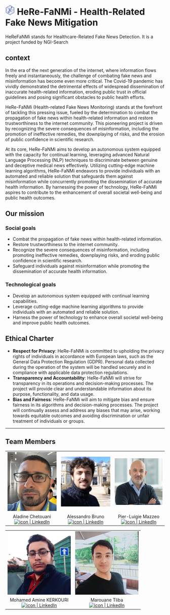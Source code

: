 # <img src="./assests/logo.png" alt="drawing" style="width:30px;"/> HeRe-FaNMi - Health-Related Fake News Mitigation

HeReFaNMi stands for Healthcare-Related Fake News Detection. It is a project funded by NGI-Search 

## context 

In the era of the next generation of the internet, where information flows freely and instantaneously, the challenge of combating fake news and misinformation has become even more critical. The Covid-19 pandemic has vividly demonstrated the detrimental effects of widespread dissemination of inaccurate health-related information, eroding public trust in official guidelines and posing significant obstacles to public health efforts.

HeRe-FaNMi (Health-related Fake News Monitoring) stands at the forefront of tackling this pressing issue, fueled by the determination to combat the propagation of fake news within health-related information and restore trustworthiness to the internet community. This pioneering project is driven by recognizing the severe consequences of misinformation, including the promotion of ineffective remedies, the downplaying of risks, and the erosion of public confidence in scientific research.

At its core, HeRe-FaNMi aims to develop an autonomous system equipped with the capacity for continual learning, leveraging advanced Natural Language Processing (NLP) techniques to discriminate between genuine and deceptive medical news effectively. Utilizing cutting-edge machine learning algorithms, HeRe-FaNMi endeavors to provide individuals with an automated and reliable solution that safeguards them against misinformation while concurrently promoting the dissemination of accurate health information. By harnessing the power of technology, HeRe-FaNMi aspires to contribute to the enhancement of overall societal well-being and public health outcomes.

## Our mission

### Social goals 

- Combat the propagation of fake news within health-related information.
- Restore trustworthiness to the internet community.
- Recognize the severe consequences of misinformation, including promoting ineffective remedies, downplaying risks, and eroding public confidence in scientific research.
- Safeguard individuals against misinformation while promoting the dissemination of accurate health information.

### Technological goals
- Develop an autonomous system equipped with continual learning capabilities.
- Leverage cutting-edge machine learning algorithms to provide individuals with an automated and reliable solution.
- Harness the power of technology to enhance overall societal well-being and improve public health outcomes.

## Ethical Charter

- **Respect for Privacy**: HeRe-FaNMi is committed to upholding the privacy rights of individuals in accordance with European laws, such as the General Data Protection Regulation (GDPR). Personal data collected during the operation of the system will be handled securely and in compliance with applicable data protection regulations.
- **Transparency and Accountability**: HeRe-FaNMi will strive for transparency in its operations and decision-making processes. The project will provide clear and understandable information about its purpose, functionality, and data usage.
- **Bias and Fairness**: HeRe-FaNMi will aim to mitigate bias and ensure fairness in its algorithms and decision-making processes. The project will continually assess and address any biases that may arise, working towards equitable outcomes and avoiding discrimination or unfair treatment of individuals or groups.


---

## Team Members 

<link rel="stylesheet" href="https://cdnjs.cloudflare.com/ajax/libs/font-awesome/4.7.0/css/font-awesome.min.css">
<table  class = "center"> 
    <tr>
        <td><img src="./assests/team/aladine.jpeg" alt="drawing" style="width:200px;"/></td>
        <td><img src="./assests/team/alessandro.jpeg" alt="drawing" style="width:200px;"/></td>
        <td><img src="./assests/team/Pier-luigie.jpeg" alt="drawing" style="width:200px;"/></td>
    </tr>
    <tr>
        <td style ="text-align: center; vertical-align: middle">    
            Aladine Chetouani <br>
            <a href="https://www.linkedin.com/in/aladine-chetouani-2aa66038/">
                <img  src="https://img.shields.io/badge/LinkedIn-0077B5?style=for-the-badge&logo=linkedin&logoColor=white"  alt="icon | LinkedIn" />
            </a>
        </td>
        <td style ="text-align: center; vertical-align: middle">    
            Alessandro Bruno <br>
            <a href="https://www.linkedin.com/in/alessandrobrun0/">
                <img  src="https://img.shields.io/badge/LinkedIn-0077B5?style=for-the-badge&logo=linkedin&logoColor=white"  alt="icon | LinkedIn" />
            </a>
        </td>
        <td style ="text-align: center; vertical-align: middle">    
            Pier-Luigie Mazzeo <br>
            <a href="https://www.linkedin.com/in/pmazzeo/">
                <img  src="https://img.shields.io/badge/LinkedIn-0077B5?style=for-the-badge&logo=linkedin&logoColor=white"  alt="icon | LinkedIn" />
            </a>
        </td>
    </tr>
</table>


<table class = "center" > 
        <tr>
        <td><img src="./assests/team/amine.jpeg" alt="drawing" style="width:200px;"/></td>
        <td><img src="./assests/team/marouane.jpeg" alt="drawing" style="width:200px;"/></td>
    </tr>
    <tr>
        <td style ="text-align: center; vertical-align: middle">    
            Mohamed Amine KERKOURI <br>
            <a href="https://www.linkedin.com/in/mohamed-amine-kerkouri/">
                <img  src="https://img.shields.io/badge/LinkedIn-0077B5?style=for-the-badge&logo=linkedin&logoColor=white"  alt="icon | LinkedIn" />
            </a>
        </td>
        <td style ="text-align: center; vertical-align: middle">    
            Marouane Tliba <br>
            <a href="https://www.linkedin.com/in/mtliba/">
                <img  src="https://img.shields.io/badge/LinkedIn-0077B5?style=for-the-badge&logo=linkedin&logoColor=white"  alt="icon | LinkedIn" />
            </a>
        </td>
    </tr>
</table>
